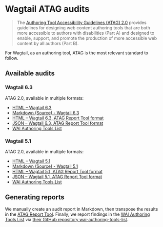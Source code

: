 # Wagtail ATAG audits

> The [Authoring Tool Accessibility Guidelines (ATAG) 2.0](https://www.w3.org/TR/ATAG20/) provides guidelines for designing web content authoring tools that are both more accessible to authors with disabilities (Part A) and designed to enable, support, and promote the production of more accessible web content by all authors (Part B).

For Wagtail, as an authoring tool, ATAG is the most relevant standard to follow.

## Available audits

### Wagtail 6.3

ATAG 2.0, available in multiple formats:

- [HTML – Wagtail 6.3](https://wagtail.github.io/accessibility/audits/atag/atag_wagtail_6.3.html)
- [Markdown (Source) - Wagtail 6.3](https://github.com/wagtail/accessibility/blob/main/audits/atag/atag_wagtail_6.3.md)
- [HTML – Wagtail 6.3, ATAG Report Tool format](https://wagtail.github.io/accessibility/audits/atag/atag_wagtail_6.3_atag-report-tool.html)
- [JSON – Wagtail 6.3, ATAG Report Tool format](./atag_wagtail_6.3_atag-report-tool.json)
- [WAI Authoring Tools List](https://www.w3.org/WAI/tools-list/authoring/)

### Wagtail 5.1

ATAG 2.0, available in multiple formats:

- [HTML – Wagtail 5.1](https://wagtail.github.io/accessibility/audits/atag/atag_wagtail_5.1.html)
- [Markdown (Source) - Wagtail 5.1](https://github.com/wagtail/accessibility/blob/main/audits/atag/atag_wagtail_5.1.md)
- [HTML – Wagtail 5.1, ATAG Report Tool format](https://wagtail.github.io/accessibility/audits/atag/atag_wagtail_5.1_atag-report-tool.html)
- [JSON – Wagtail 5.1, ATAG Report Tool format](./atag_wagtail_5.1_atag-report-tool.json)
- [WAI Authoring Tools List](https://www.w3.org/WAI/tools-list/authoring/)

## Generating reports

We manually create an audit report in Markdown, then transpose the results in the [ATAG Report Tool](https://www.w3.org/WAI/atag/report-tool/).
Finally, we report findings in the [WAI Authoring Tools List](https://www.w3.org/WAI/tools-list/authoring/) via [their GitHub repository wai-authoring-tools-list](https://github.com/w3c/wai-authoring-tools-list/pulls?q=sort%3Aupdated-desc+is%3Apr+wagtail+).
